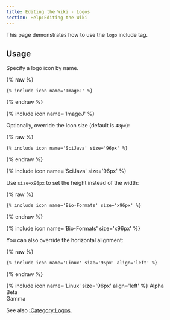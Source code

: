 ```yaml
---
title: Editing the Wiki - Logos
section: Help:Editing the Wiki
---
```


This page demonstrates how to use the `logo` include tag.

## Usage

Specify a logo icon by name.

{% raw %}
```
{% include icon name='ImageJ' %}
```
{% endraw %}

{% include icon name='ImageJ' %}

Optionally, override the icon size (default is `48px`):

{% raw %}
```
{% include icon name='SciJava' size='96px' %}
```
{% endraw %}

{% include icon name='SciJava' size='96px' %}

Use `size=x96px` to set the height instead of the width:

{% raw %}
```
{% include icon name='Bio-Formats' size='x96px' %}
```
{% endraw %}

{% include icon name='Bio-Formats' size='x96px' %}

You can also override the horizontal alignment:

{% raw %}
```
{% include icon name='Linux' size='96px' align='left' %}
```
{% endraw %}

{% include icon name='Linux' size='96px' align='left' %}
Alpha  
Beta  
Gamma

See also [:Category:Logos](:Category:Logos).
